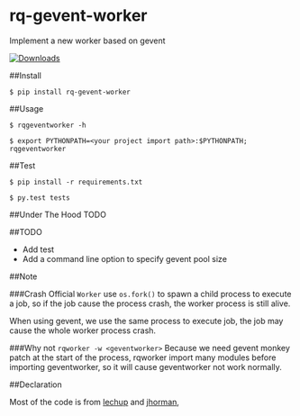 rq-gevent-worker
================

Implement a new worker based on gevent

[![Downloads](https://pypip.in/download/rq-gevent-worker/badge.svg)](https://pypi.python.org/pypi/rq-gevent-worker/)

##Install

    $ pip install rq-gevent-worker

##Usage

    $ rqgeventworker -h

    $ export PYTHONPATH=<your project import path>:$PYTHONPATH; rqgeventworker

##Test

    $ pip install -r requirements.txt

    $ py.test tests

##Under The Hood
TODO

##TODO

* Add test
* Add a command line option to specify gevent pool size

##Note

###Crash
Official `Worker` use `os.fork()` to spawn a child process to execute a job,
so if the job cause the process crash, the worker process is still alive.

When using gevent, we use the same process to execute job, the job may
cause the whole worker process crash.

###Why not `rqworker -w <geventworker>`
Because we need gevent monkey patch at the start of the process, rqworker import
many modules before importing geventworker, so it will cause geventworker not work normally.

##Declaration

Most of the code is from [lechup](https://gist.github.com/lechup/d886e89490b2f6c737d7) and [jhorman](https://gist.github.com/jhorman/e16ed695845fca683057), 
